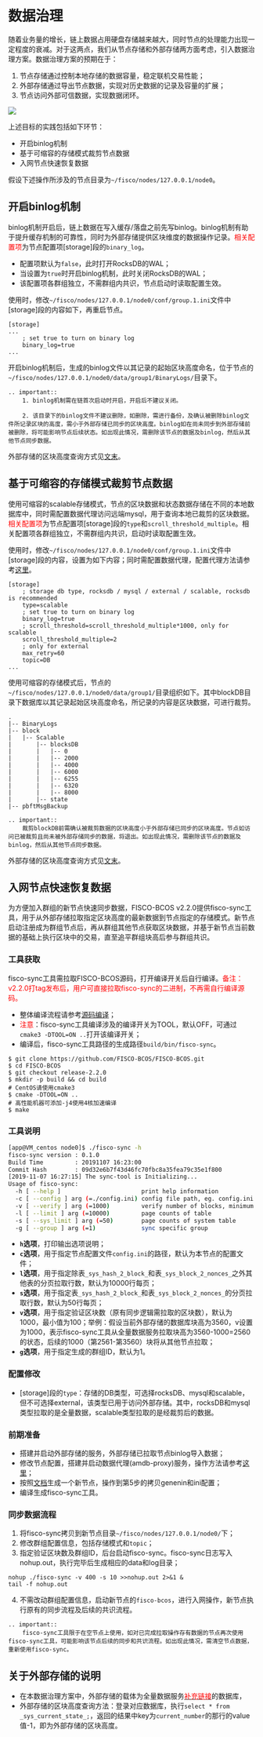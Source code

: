 # 数据治理

随着业务量的增长，链上数据占用硬盘存储越来越大，同时节点的处理能力出现一定程度的衰减。对于这两点，我们从节点存储和外部存储两方面考虑，引入数据治理方案。数据治理方案的预期在于：

1. 节点存储通过控制本地存储的数据容量，稳定联机交易性能；
2. 外部存储通过导出节点数据，实现对历史数据的记录及容量的扩展；
3. 节点访问外部可信数据，实现数据闭环。

![](../../images/storage/data_governance_1.png)

上述目标的实践包括如下环节：

- 开启binlog机制
- 基于可缩容的存储模式裁剪节点数据
- 入网节点快速恢复数据

假设下述操作所涉及的节点目录为`~/fisco/nodes/127.0.0.1/node0`。

## 开启binlog机制

binlog机制开启后，链上数据在写入缓存/落盘之前先写binlog。binlog机制有助于提升缓存机制的可靠性，同时为外部存储提供区块维度的数据操作记录。<font color="#FF0000">相关配置项</font>为节点配置项[storage]段的`binary_log`。

- 配置项默认为`false`，此时打开RocksDB的WAL；
- 当设置为`true`时开启binlog机制，此时关闭RocksDB的WAL；
- 该配置项各群组独立，不需群组内共识，节点启动时读取配置生效。

使用时，修改`~/fisco/nodes/127.0.0.1/node0/conf/group.1.ini`文件中[storage]段的内容如下，再重启节点。
```
[storage]
...
    ; set true to turn on binary log
    binary_log=true
...
```

开启binlog机制后，生成的binlog文件以其记录的起始区块高度命名，位于节点的`~/fisco/nodes/127.0.0.1/node0/data/group1/BinaryLogs/`目录下。

```eval_rst
.. important::
    1. binlog机制需在链首次启动时开启，开启后不建议关闭。

    2. 该目录下的binlog文件不建议删除，如删除，需进行备份，及确认被删除binlog文件所记录区块的高度，需小于外部存储已同步的区块高度。binlog如在尚未同步到外部存储前被删除，将可能影响节点后续状态。如出现此情况，需删除该节点的数据及binlog，然后从其他节点同步数据。
```

外部存储的区块高度查询方式见[文末](./data_governance.html#id9)。

## 基于可缩容的存储模式裁剪节点数据

使用可缩容的scalable存储模式，节点的区块数据和状态数据存储在不同的本地数据库中，同时需配置数据代理访问远端mysql，用于查询本地已裁剪的区块数据。<font color="#FF0000">相关配置项</font>为节点配置项[storage]段的`type`和`scroll_threshold_multiple`。相关配置项各群组独立，不需群组内共识，启动时读取配置生效。

使用时，修改`~/fisco/nodes/127.0.0.1/node0/conf/group.1.ini`文件中[storage]段的内容，设置为如下内容；同时需配置数据代理，配置代理方法请参考[这里](./distributed_storage.html#amdb)。

```
[storage]
    ; storage db type, rocksdb / mysql / external / scalable, rocksdb is recommended
    type=scalable
    ; set true to turn on binary log
    binary_log=true
    ; scroll_threshold=scroll_threshold_multiple*1000, only for scalable
    scroll_threshold_multiple=2
    ; only for external
    max_retry=60
    topic=DB
...
```

使用可缩容的存储模式后，节点的`~/fisco/nodes/127.0.0.1/node0/data/group1/`目录组织如下。其中blockDB目录下数据库以其记录起始区块高度命名，所记录的内容是区块数据，可进行裁剪。

```
.
|-- BinaryLogs
|-- block
|   |-- Scalable
|       |-- blocksDB
|       |   |-- 0
|       |   |-- 2000
|       |   |-- 4000
|       |   |-- 6000
|       |   |-- 6255
|       |   |-- 6320
|       |   |-- 8000
|       |-- state
|-- pbftMsgBackup
```

```eval_rst
.. important::
    裁剪blockDB前需确认被裁剪数据的区块高度小于外部存储已同步的区块高度。节点如访问已被裁剪且尚未被外部存储同步的数据，将退出。如出现此情况，需删除该节点的数据及binlog，然后从其他节点同步数据。
```

外部存储的区块高度查询方式见[文末](./data_governance.html#id9)。

## 入网节点快速恢复数据

为方便加入群组的新节点快速同步数据，FISCO-BCOS v2.2.0提供fisco-sync工具，用于从外部存储拉取指定区块高度的最新数据到节点指定的存储模式。新节点启动注册成为群组节点后，再从群组其他节点获取区块数据，并基于新节点当前数据的基础上执行区块中的交易，直至追平群组块高后参与群组共识。

### 工具获取

fisco-sync工具需拉取FISCO-BCOS源码，打开编译开关后自行编译。<font color="#FF0000">备注：v2.2.0打tag发布后，用户可直接拉取fisco-sync的二进制，不再需自行编译源码。</font>

- 整体编译流程请参考[源码编译](./get_executable.html#id2)；
- <font color="#FF0000">注意</font>：fisco-sync工具编译涉及的编译开关为TOOL，默认OFF，可通过`cmake3 -DTOOL=ON ..`打开该编译开关；
- 编译后，fisco-sync工具路径的生成路径`build/bin/fisco-sync`。
  
```
$ git clone https://github.com/FISCO-BCOS/FISCO-BCOS.git
$ cd FISCO-BCOS
$ git checkout release-2.2.0
$ mkdir -p build && cd build
# CentOS请使用cmake3
$ cmake -DTOOL=ON ..
# 高性能机器可添加-j4使用4核加速编译
$ make
```

### 工具说明

```bash
[app@VM_centos node0]$ ./fisco-sync -h
fisco-sync version : 0.1.0
Build Time         : 20191107 16:23:00
Commit Hash        : 09d32e6b7f43d46fc70fbc8a35fea79c35e1f800
[2019-11-07 16:27:15] The sync-tool is Initializing...
Usage of fisco-sync:
  -h [ --help ]                       print help information
  -c [ --config ] arg (=./config.ini) config file path, eg. config.ini
  -v [ --verify ] arg (=1000)         verify number of blocks, minimum is 100
  -l [ --limit ] arg (=10000)         page counts of table
  -s [ --sys_limit ] arg (=50)        page counts of system table
  -g [ --group ] arg (=1)             sync specific group
```
- **`h`选项**，打印输出选项说明；
- **`c`选项**，用于指定节点配置文件`config.ini`的路径，默认为本节点的配置文件；
- **`l`选项**，用于指定除表`_sys_hash_2_block_`和表`_sys_block_2_nonces_`之外其他表的分页拉取行数，默认为10000行每页；
- **`s`选项**，用于指定表`_sys_hash_2_block_`和表`_sys_block_2_nonces_`的分页拉取行数，默认为50行每页；
- **`v`选项**，用于指定验证区块数（原有同步逻辑需拉取的区块数），默认为1000，最小值为100；举例：假设当前外部存储的数据库块高为3560，v设置为1000，表示fisco-sync工具从全量数据服务拉取块高为3560-1000=2560的状态，后续的1000（第2561-第3560）块将从其他节点拉取；
- **`g`选项**，用于指定生成的群组ID，默认为1。

### 配置修改

- [storage]段的`type`：存储的DB类型，可选择rocksDB、mysql和scalable，但不可选择external，该类型已用于访问外部存储。其中，rocksDB和mysql类型拉取的是全量数据，scalable类型拉取的是经裁剪后的数据。

### 前期准备

- 搭建并启动外部存储的服务，外部存储已拉取节点binlog导入数据；
- 修改节点配置，搭建并启动数据代理(amdb-proxy)服务，操作方法请参考[这里](./distributed_storage.html#id16)；
- 按照[文档](./node_management.html#a)生成一个新节点，操作到第5步的拷贝genenin和ini配置；
- 编译生成fisco-sync工具。

### 同步数据流程

1. 将fisco-sync拷贝到新节点目录`~/fisco/nodes/127.0.0.1/node0/`下；
2. 修改群组配置信息，包括存储模式和`topic`；
3. 指定验证区块数及群组ID，后台启动fisco-sync。fisco-sync日志写入nohup.out，执行完毕后生成相应的data和log目录；
```
nohup ./fisco-sync -v 400 -s 10 >>nohup.out 2>&1 &
tail -f nohup.out 
```
4. 不需改动群组配置信息，启动新节点的`fisco-bcos`，进行入网操作，新节点执行原有的同步流程及后续的共识流程。

```eval_rst
.. important::
    fisco-sync工具限于在空节点上使用，如对已完成拉取操作存有数据的节点再次使用fisco-sync工具，可能影响该节点后续的同步和共识流程。如出现此情况，需清空节点数据，重新使用fisco-sync。
```

## 关于外部存储的说明

- 在本数据治理方案中，外部存储的载体为全量数据服务[<font color="#FF0000">补充链接</font>]()的数据库，
- 外部存储的区块高度查询方法：登录对应数据库，执行`select * from _sys_current_state_;`，返回的结果中key为`current_number`的那行的value值-1，即为外部存储的区块高度。